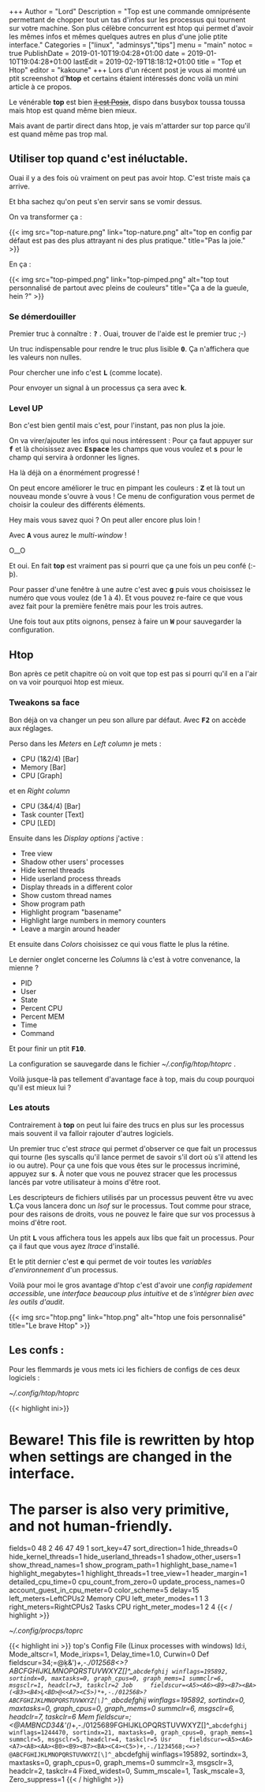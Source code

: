 +++
Author = "Lord"
Description = "Top est une commande omniprésente permettant de chopper tout un tas d'infos sur les processus qui tournent sur votre machine. Son plus célèbre concurrent est htop qui permet d'avoir les mêmes infos et mêmes quelques autres en plus d'une jolie ptite interface."
Categories = ["linux", "adminsys","tips"]
menu = "main"
notoc = true
PublishDate = 2019-01-10T19:04:28+01:00
date = 2019-01-10T19:04:28+01:00
lastEdit = 2019-02-19T18:18:12+01:00
title = "Top et Htop"
editor = "kakoune"
+++
Lors d'un récent post je vous ai montré un ptit screenshot d'**htop** et certains étaient intéressés donc voilà un mini article à ce propos.

Le vénérable **top** est bien ~~<abbr title="En fait je croyais qu'il était Posix mais pas du tout Haelwenn me l'a signalé">il est Posix</abbr>~~, dispo dans busybox toussa toussa mais htop est quand même bien mieux.

Mais avant de partir direct dans htop, je vais m'attarder sur top parce qu'il est quand même pas trop mal.

## Utiliser top quand c'est inéluctable.
Ouai il y a des fois où vraiment on peut pas avoir htop.
C'est triste mais ça arrive.

Et bha sachez qu'on peut s'en servir sans se vomir dessus.

On va transformer ça :

{{< img src="top-nature.png" link="top-nature.png" alt="top en config par défaut est pas des plus attrayant ni des plus pratique." title="Pas la joie." >}}

En ça :

{{< img src="top-pimped.png" link="top-pimped.png" alt="top tout personnalisé de partout avec pleins de couleurs" title="Ça a de la gueule, hein ?" >}}

### Se démerdouiller
Premier truc à connaître : **<samp>?</samp>** .
Ouai, trouver de l'aide est le premier truc ;-)

Un truc indispensable pour rendre le truc plus lisible **<samp>0</samp>**.
Ça n'affichera que les valeurs non nulles.

Pour chercher une info c'est **<samp>L</samp>** (comme locate).

Pour envoyer un signal à un processus ça sera avec **<samp>k</samp>**.

### Level UP
Bon c'est bien gentil mais c'est, pour l'instant, pas non plus la joie.

On va virer/ajouter les infos qui nous intéressent :
Pour ça faut appuyer sur **<samp>f</samp>** et là choisissez avec **<samp>Espace</samp>** les champs que vous voulez et **<samp>s</samp>** pour le champ qui servira à ordonner les lignes.

Ha là déjà on a énormément progressé !

On peut encore améliorer le truc en pimpant les couleurs : **<samp>Z</samp>** et là tout un nouveau monde s'ouvre à vous !
Ce menu de configuration vous permet de choisir la couleur des différents éléments.

Hey mais vous savez quoi ?
On peut aller encore plus loin !

Avec **<samp>A</samp>** vous aurez le *multi-window* !

O__O

Et oui.
En fait **top** est vraiment pas si pourri que ça une fois un peu confé (:-þ).

Pour passer d'une fenêtre à une autre c'est avec **<samp>g</samp>** puis vous choisissez le numéro que vous voulez (de 1 à 4).
Et vous pouvez re-faire ce que vous avez fait pour la première fenêtre mais pour les trois autres.

Une fois tout aux ptits oignons, pensez à faire un **<samp>W</samp>** pour sauvegarder la configuration.

## Htop
Bon après ce petit chapitre où on voit que top est pas si pourri qu'il en a l'air on va voir pourquoi htop est mieux.

### Tweakons sa face
Bon déjà on va changer un peu son allure par défaut.
Avec **<samp>F2</samp>** on accède aux réglages.

Perso dans les *Meters* en *Left column* je mets :

  - CPU (1&2/4) [Bar]
  - Memory [Bar]
  - CPU [Graph]

et en *Right column*

  - CPU (3&4/4) [Bar]
  - Task counter [Text]
  - CPU [LED]

Ensuite dans les *Display options* j'active :

  - Tree view
  - Shadow other users' processes
  - Hide kernel threads
  - Hide userland process threads
  - Display threads in a different color
  - Show custom thread names
  - Show program path
  - Highlight program "basename"
  - Highlight large numbers in memory counters
  - Leave a margin around header

Et ensuite dans *Colors* choisissez ce qui vous flatte le plus la rétine.

Le dernier onglet concerne les *Columns* là c'est à votre convenance, la mienne ?

  - PID
  - User
  - State
  - Percent CPU
  - Percent MEM
  - Time
  - Command

Et pour finir un ptit **<samp>F10</samp>**.

La configuration se sauvegarde dans le fichier *~/.config/htop/htoprc* .

Voilà jusque-là pas tellement d'avantage face à top, mais du coup pourquoi qu'il est mieux lui ?

### Les atouts
Contrairement à **top** on peut lui faire des trucs en plus sur les processus mais souvent il va falloir rajouter d'autres logiciels.

Un premier truc c'est *strace* qui permet d'observer ce que fait un processus qui tourne (les syscalls qu'il lance permet de savoir s'il dort où s'il attend les io ou autre).
Pour ça une fois que vous êtes sur le processus incriminé, appuyez sur **<samp>s</samp>**.
À noter que vous ne pouvez stracer que les processus lancés par votre utilisateur à moins d'être root.

Les descripteurs de fichiers utilisés par un processus peuvent être vu avec **<samp>l</samp>**.Ça vous lancera donc un *lsof* sur le processus.
Tout comme pour strace, pour des raisons de droits, vous ne pouvez le faire que sur vos processus à moins d'être root.

Un ptit **<samp>L</samp>** vous affichera tous les appels aux libs que fait un processus.
Pour ça il faut que vous ayez *ltrace* d'installé.

Et le ptit dernier c'est **<samp>e</samp>** qui permet de voir toutes les *variables d'environnement* d'un processus.

Voilà pour moi le gros avantage d'htop c'est d'avoir une *config rapidement accessible*, une *interface beaucoup plus intuitive* et de *s'intégrer bien avec les outils d'audit*.

{{< img src="htop.png" link="htop.png" alt="htop une fois personnalisé" title="Le brave Htop" >}}

## Les confs :
Pour les flemmards je vous mets ici les fichiers de configs de ces deux logiciels :

*~/.config/htop/htoprc*

{{< highlight ini>}}
# Beware! This file is rewritten by htop when settings are changed in the interface.
# The parser is also very primitive, and not human-friendly.
fields=0 48 2 46 47 49 1
sort_key=47
sort_direction=1
hide_threads=0
hide_kernel_threads=1
hide_userland_threads=1
shadow_other_users=1
show_thread_names=1
show_program_path=1
highlight_base_name=1
highlight_megabytes=1
highlight_threads=1
tree_view=1
header_margin=1
detailed_cpu_time=0
cpu_count_from_zero=0
update_process_names=0
account_guest_in_cpu_meter=0
color_scheme=5
delay=15
left_meters=LeftCPUs2 Memory CPU
left_meter_modes=1 1 3
right_meters=RightCPUs2 Tasks CPU
right_meter_modes=1 2 4
{{< / highlight >}}

*~/.config/procps/toprc*

{{< highlight ini >}}
top's Config File (Linux processes with windows)
Id:i, Mode_altscr=1, Mode_irixps=1, Delay_time=1.0, Curwin=0
Def     fieldscur=<A5><A8>34;=@ķ<BA><B9><C5>&')*+,-./012568<>?ABCFGHIJKLMNOPQRSTUVWXYZ[\]^_`abcdefghij
        winflags=195892, sortindx=0, maxtasks=0, graph_cpus=0, graph_mems=1
        summclr=6, msgsclr=1, headclr=3, taskclr=2
Job     fieldscur=<A5><A6><B9><B7><BA>(<B3><B4>Ļ<BD>@<<A7><C5>)*+,-./012568>?ABCFGHIJKLMNOPQRSTUVWXYZ[\]^_`abcdefghij
        winflags=195892, sortindx=0, maxtasks=0, graph_cpus=0, graph_mems=0
        summclr=6, msgsclr=6, headclr=7, taskclr=6
Mem     fieldscur=<A5><BA>;<<BD><BE><BF>@AMBNCD34<B7><C5>&'()*+,-./0125689FGHIJKLOPQRSTUVWXYZ[\]^_`abcdefghij
        winflags=1244470, sortindx=21, maxtasks=0, graph_cpus=0, graph_mems=1
        summclr=5, msgsclr=5, headclr=4, taskclr=5
Usr     fieldscur=<A5><A6><A7><A8><AA><B0><B9><B7><BA><C4><C5>)+,-./1234568;<=>?@ABCFGHIJKLMNOPQRSTUVWXYZ[\]^_`abcdefghij
        winflags=195892, sortindx=3, maxtasks=0, graph_cpus=0, graph_mems=0
        summclr=3, msgsclr=3, headclr=2, taskclr=4
Fixed_widest=0, Summ_mscale=1, Task_mscale=3, Zero_suppress=1
{{< / highlight >}}
